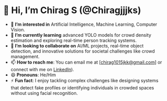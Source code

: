 # 👋 Hi, I’m Chirag S (@Chiragjjjks)

- 👀 **I’m interested in** Artificial Intelligence, Machine Learning, Computer Vision. 
- 🌱 **I’m currently learning** advanced YOLO models for crowd density estimation and exploring real-time person tracking systems. 
- 💞️ **I’m looking to collaborate on** AI/ML projects, real-time object detection, and innovative solutions for societal challenges like crowd management. 
- 📫 **How to reach me**: You can email me at [chirag1015jkk@gmail.com] or connect with me on [LinkedIn](https://www.linkedin.com/in/chirag-s-692786256/)).
- 😄 **Pronouns**: He/Him
- ⚡ **Fun fact**: I enjoy tackling complex challenges like designing systems that detect fake profiles or identifying individuals in crowded spaces without using facial recognition.

<!---
Chiragjjjks/Chiragjjjks is a ✨ special ✨ repository because its `README.md` (this file) appears on your GitHub profile. You can click the Preview link to take a look at your changes. --->
